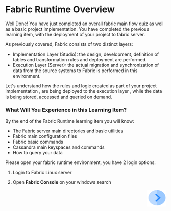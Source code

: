 # Fabric Runtime Overview

Well Done! You have just completed an overall  fabric main flow quiz as well as a basic project implementation. You have completed the previous learning item, with the deployment of your project to fabric server. 

As previously covered, Fabric consists of two distinct layers:

- Implementation Layer (Studio): the design, development, definition of tables and transformation rules and deployment are performed.
- Execution Layer (Server): the actual migration and synchronization of data from the source systems to  Fabric is performed in this environment.



Let's understand how the rules and logic created as part of your project implementation , are being deployed to the execution layer , while the data is being stored, accessed and queried on demand.



### What Will You Experience in this Learning Item?

By the end of the Fabric Runtime learning item you will know:

- The Fabric server main directories and basic utilities
- Fabric main configuration files
- Fabric  basic commands 
- Cassandra main keyspaces and commands
- How to query your data



Please open your fabric runtime environment, you have 2 login options:

1. Login to Fabric  Linux server  

2. Open **Fabric Console** on your windows search

   

[<img align="right" width="60" height="54" src="/articles/images/Next.png">](/academy/Training_Level_1/04_fabric_runtime/02_getting_strated_with_fabric_server.md)

